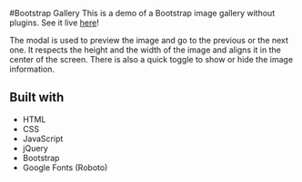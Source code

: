 #Bootstrap Gallery
This is a demo of a Bootstrap image gallery without plugins.  See it live [here](https://nikantic.github.io/BootstrapGallery/)!

The modal is used to preview the image and go to the previous or the next one. It respects the height and the width of the image and aligns it in the center of the screen. There is also a quick toggle to show or hide the image information. 

## Built with

- HTML
- CSS
- JavaScript
- jQuery
- Bootstrap
- Google Fonts (Roboto)